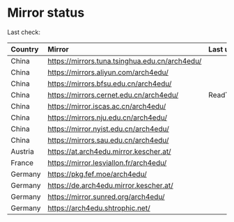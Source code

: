 <script src="./time.js"></script>
# Mirror status
Last check: <script type="text/javascript">localize(1749151050.51203);</script>

|Country|Mirror|Last update|
|:------|:-----|:----------|
|China|https://mirrors.tuna.tsinghua.edu.cn/arch4edu/|<script type="text/javascript">localize(1749106437);</script>|
|China|https://mirrors.aliyun.com/arch4edu/|<script type="text/javascript">localize(1748760430);</script>|
|China|https://mirrors.bfsu.edu.cn/arch4edu/|<script type="text/javascript">localize(1749106437);</script>|
|China|https://mirrors.cernet.edu.cn/arch4edu/|ReadTimeout|
|China|https://mirror.iscas.ac.cn/arch4edu/|<script type="text/javascript">localize(1749106437);</script>|
|China|https://mirrors.nju.edu.cn/arch4edu/|<script type="text/javascript">localize(1749020703);</script>|
|China|https://mirror.nyist.edu.cn/arch4edu/|<script type="text/javascript">localize(1749106437);</script>|
|China|https://mirrors.sau.edu.cn/arch4edu/|<script type="text/javascript">localize(1731653531);</script>|
|Austria|https://at.arch4edu.mirror.kescher.at/|<script type="text/javascript">localize(1749106437);</script>|
|France|https://mirror.lesviallon.fr/arch4edu/|<script type="text/javascript">localize(1749020703);</script>|
|Germany|https://pkg.fef.moe/arch4edu/|<script type="text/javascript">localize(1749106437);</script>|
|Germany|https://de.arch4edu.mirror.kescher.at/|<script type="text/javascript">localize(1749106437);</script>|
|Germany|https://mirror.sunred.org/arch4edu/|<script type="text/javascript">localize(1749106437);</script>|
|Germany|https://arch4edu.shtrophic.net/|<script type="text/javascript">localize(1749106437);</script>|

<script src="./tablefilter/tablefilter.js"></script>
<script src="./table.js"></script>